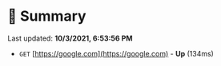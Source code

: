 # 📖 Summary
Last updated: **10/3/2021, 6:53:56 PM**

- `GET` [https://google.com](https://google.com) - **Up** (134ms)

